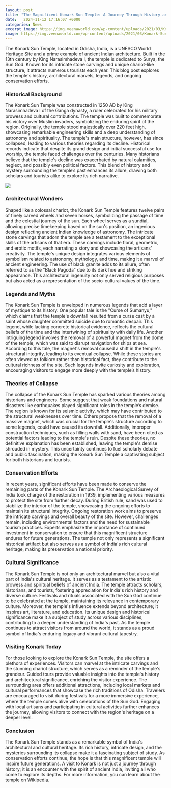 ```yaml
---
layout: post
title: "The Magnificent Konark Sun Temple: A Journey Through History and Legend"
date:   2024-11-12 17:16:07 +0000
categories: News
excerpt_image: https://img.veenaworld.com/wp-content/uploads/2021/03/Konark-Sun-Temple-History-Architecture-and-Information.jpeg?imwidth=1080
image: https://img.veenaworld.com/wp-content/uploads/2021/03/Konark-Sun-Temple-History-Architecture-and-Information.jpeg?imwidth=1080
---
```


The Konark Sun Temple, located in Odisha, India, is a UNESCO World Heritage Site and a prime example of ancient Indian architecture. Built in the 13th century by King Narasimhadeva I, the temple is dedicated to Surya, the Sun God. Known for its intricate stone carvings and unique chariot-like structure, it attracts numerous tourists each year. This blog post explores the temple's history, architectural marvels, legends, and ongoing conservation efforts.
### Historical Background
The Konark Sun Temple was constructed in 1250 AD by King Narasimhadeva I of the Ganga dynasty, a ruler celebrated for his military prowess and cultural contributions. The temple was built to commemorate his victory over Muslim invaders, symbolizing the enduring spirit of the region. Originally, the temple stood majestically over 220 feet high, showcasing remarkable engineering skills and a deep understanding of astronomy and spirituality.
The temple's main structure, however, has since collapsed, leading to various theories regarding its decline. Historical records indicate that despite its grand design and initial successful use for worship, the temple faced challenges over the centuries. Many historians believe that the temple's decline was exacerbated by natural calamities, neglect, and possibly even political factors. This blend of history and mystery surrounding the temple’s past enhances its allure, drawing both scholars and tourists alike to explore its rich narrative.

![](https://img.veenaworld.com/wp-content/uploads/2021/03/Konark-Sun-Temple-History-Architecture-and-Information.jpeg?imwidth=1080)
### Architectural Wonders
Shaped like a colossal chariot, the Konark Sun Temple features twelve pairs of finely carved wheels and seven horses, symbolizing the passage of time and the celestial journey of the sun. Each wheel serves as a sundial, allowing precise timekeeping based on the sun's position, an ingenious design reflecting ancient Indian knowledge of astronomy.
The intricate stone carvings that adorn the temple are a testament to the exceptional skills of the artisans of that era. These carvings include floral, geometric, and erotic motifs, each narrating a story and showcasing the artisans' creativity. The temple's unique design integrates various elements of symbolism related to astronomy, mythology, and time, making it a marvel of ancient engineering. The use of black granite adds to its allure, often referred to as the "Black Pagoda" due to its dark hue and striking appearance. This architectural ingenuity not only served religious purposes but also acted as a representation of the socio-cultural values of the time.
### Legends and Myths
The Konark Sun Temple is enveloped in numerous legends that add a layer of mystique to its history. One popular tale is the "Curse of Sumanyu," which claims that the temple's downfall resulted from a curse cast by a saint whose daughter committed suicide due to romantic despair. This legend, while lacking concrete historical evidence, reflects the cultural beliefs of the time and the intertwining of spirituality with daily life.
Another intriguing legend involves the removal of a powerful magnet from the dome of the temple, which was said to disrupt navigation for ships at sea. According to this tale, the magnet's removal caused a shift in the temple's structural integrity, leading to its eventual collapse. While these stories are often viewed as folklore rather than historical fact, they contribute to the cultural richness of the site. Such legends invite curiosity and exploration, encouraging visitors to engage more deeply with the temple’s history.
### Theories of Collapse
The collapse of the Konark Sun Temple has sparked various theories among historians and engineers. Some suggest that weak foundations and natural disasters like earthquakes played significant roles in the temple’s demise. The region is known for its seismic activity, which may have contributed to the structural weaknesses over time.
Others propose that the removal of a massive magnet, which was crucial for the temple's structure according to some legends, could have caused its downfall. Additionally, improper construction techniques, such as filling walls with sand, have been cited as potential factors leading to the temple's ruin. Despite these theories, no definitive explanation has been established, leaving the temple's demise shrouded in mystery. This uncertainty continues to fuel scholarly debate and public fascination, making the Konark Sun Temple a captivating subject for both historians and tourists.
### Conservation Efforts
In recent years, significant efforts have been made to conserve the remaining parts of the Konark Sun Temple. The Archaeological Survey of India took charge of the restoration in 1939, implementing various measures to protect the site from further decay. During British rule, sand was used to stabilize the interior of the temple, showcasing the ongoing efforts to maintain its structural integrity.
Ongoing restoration work aims to preserve the intricate carvings and overall beauty of the site. However, challenges remain, including environmental factors and the need for sustainable tourism practices. Experts emphasize the importance of continued investment in conservation to ensure that this magnificent structure endures for future generations. The temple not only represents a significant historical artifact but also serves as a symbol of India's rich cultural heritage, making its preservation a national priority.
### Cultural Significance
The Konark Sun Temple is not only an architectural marvel but also a vital part of India's cultural heritage. It serves as a testament to the artistic prowess and spiritual beliefs of ancient India. The temple attracts scholars, historians, and tourists, fostering appreciation for India's rich history and diverse culture. Festivals and rituals associated with the Sun God continue to be celebrated at the temple, maintaining its relevance in contemporary culture.
Moreover, the temple's influence extends beyond architecture; it inspires art, literature, and education. Its unique design and historical significance make it a subject of study across various disciplines, contributing to a deeper understanding of India's past. As the temple continues to attract visitors from around the world, it stands as a proud symbol of India's enduring legacy and vibrant cultural tapestry.
### Visiting Konark Today
For those looking to explore the Konark Sun Temple, the site offers a plethora of experiences. Visitors can marvel at the intricate carvings and the stunning chariot structure, which serves as a reminder of the temple's grandeur. Guided tours provide valuable insights into the temple's history and architectural significance, enriching the visitor experience.
The surrounding area offers additional attractions, including local markets and cultural performances that showcase the rich traditions of Odisha. Travelers are encouraged to visit during festivals for a more immersive experience, where the temple comes alive with celebrations of the Sun God. Engaging with local artisans and participating in cultural activities further enhances the journey, allowing visitors to connect with the region's heritage on a deeper level.
### Conclusion
The Konark Sun Temple stands as a remarkable symbol of India's architectural and cultural heritage. Its rich history, intricate design, and the mysteries surrounding its collapse make it a fascinating subject of study. As conservation efforts continue, the hope is that this magnificent temple will inspire future generations. A visit to Konark is not just a journey through history; it is an encounter with the spirit of ancient India, inviting all who come to explore its depths. For more information, you can learn about the temple on [Wikipedia](https://us.edu.vn/en/Konark_Sun_Temple).
